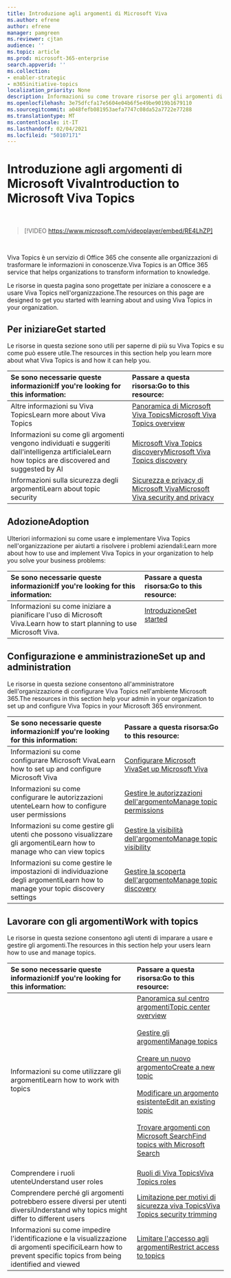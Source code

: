```yaml
---
title: Introduzione agli argomenti di Microsoft Viva
ms.author: efrene
author: efrene
manager: pamgreen
ms.reviewer: cjtan
audience: ''
ms.topic: article
ms.prod: microsoft-365-enterprise
search.appverid: ''
ms.collection:
- enabler-strategic
- m365initiative-topics
localization_priority: None
description: Informazioni su come trovare risorse per gli argomenti di Microsoft Viva.
ms.openlocfilehash: 3e75dfcfa17e5604e04b6f5e49be9019b1679110
ms.sourcegitcommit: a048fefb081953aefa7747c08da52a7722e77288
ms.translationtype: MT
ms.contentlocale: it-IT
ms.lasthandoff: 02/04/2021
ms.locfileid: "50107171"
---
```

# <a name="introduction-to-microsoft-viva-topics"></a><span data-ttu-id="cf875-103">Introduzione agli argomenti di Microsoft Viva</span><span class="sxs-lookup"><span data-stu-id="cf875-103">Introduction to Microsoft Viva Topics</span></span>

</br>

> [!VIDEO https://www.microsoft.com/videoplayer/embed/RE4LhZP]  

</br>


<span data-ttu-id="cf875-104">Viva Topics è un servizio di Office 365 che consente alle organizzazioni di trasformare le informazioni in conoscenze.</span><span class="sxs-lookup"><span data-stu-id="cf875-104">Viva Topics is an Office 365 service that helps organizations to transform information to knowledge.</span></span>

<span data-ttu-id="cf875-105">Le risorse in questa pagina sono progettate per iniziare a conoscere e a usare Viva Topics nell'organizzazione.</span><span class="sxs-lookup"><span data-stu-id="cf875-105">The resources on this page are designed to get you started with learning about and using Viva Topics in your organization.</span></span>

## <a name="get-started"></a><span data-ttu-id="cf875-106">Per iniziare</span><span class="sxs-lookup"><span data-stu-id="cf875-106">Get started</span></span>

<span data-ttu-id="cf875-107">Le risorse in questa sezione sono utili per saperne di più su Viva Topics e su come può essere utile.</span><span class="sxs-lookup"><span data-stu-id="cf875-107">The resources in this section help you learn more about what Viva Topics  is and how it can help you.</span></span>

| <span data-ttu-id="cf875-108">Se sono necessarie queste informazioni:</span><span class="sxs-lookup"><span data-stu-id="cf875-108">If you're looking for this information:</span></span> | <span data-ttu-id="cf875-109">Passare a questa risorsa:</span><span class="sxs-lookup"><span data-stu-id="cf875-109">Go to this resource:</span></span> |
|:-----|:-----|
|<span data-ttu-id="cf875-110">Altre informazioni su Viva Topics</span><span class="sxs-lookup"><span data-stu-id="cf875-110">Learn more about Viva Topics</span></span>|[<span data-ttu-id="cf875-111">Panoramica di Microsoft Viva Topics</span><span class="sxs-lookup"><span data-stu-id="cf875-111">Microsoft Viva Topics overview</span></span>](topic-experiences-overview.md)|
|<span data-ttu-id="cf875-112">Informazioni su come gli argomenti vengono individuati e suggeriti dall'intelligenza artificiale</span><span class="sxs-lookup"><span data-stu-id="cf875-112">Learn how topics are discovered and suggested by AI</span></span>|[<span data-ttu-id="cf875-113">Microsoft Viva Topics discovery</span><span class="sxs-lookup"><span data-stu-id="cf875-113">Microsoft Viva Topics discovery</span></span>](topic-experiences-discovery.md)|
|<span data-ttu-id="cf875-114">Informazioni sulla sicurezza degli argomenti</span><span class="sxs-lookup"><span data-stu-id="cf875-114">Learn about topic security</span></span>|[<span data-ttu-id="cf875-115">Sicurezza e privacy di Microsoft Viva</span><span class="sxs-lookup"><span data-stu-id="cf875-115">Microsoft Viva security and privacy</span></span>](topic-experiences-security-privacy.md)|


## <a name="adoption"></a><span data-ttu-id="cf875-116">Adozione</span><span class="sxs-lookup"><span data-stu-id="cf875-116">Adoption</span></span>

<span data-ttu-id="cf875-117">Ulteriori informazioni su come usare e implementare Viva Topics nell'organizzazione per aiutarti a risolvere i problemi aziendali:</span><span class="sxs-lookup"><span data-stu-id="cf875-117">Learn more about how to use and implement Viva Topics in your organization to help you solve your business problems:</span></span> 

| <span data-ttu-id="cf875-118">Se sono necessarie queste informazioni:</span><span class="sxs-lookup"><span data-stu-id="cf875-118">If you're looking for this information:</span></span> | <span data-ttu-id="cf875-119">Passare a questa risorsa:</span><span class="sxs-lookup"><span data-stu-id="cf875-119">Go to this resource:</span></span> |
|:-----|:-----|
|<span data-ttu-id="cf875-120">Informazioni su come iniziare a pianificare l'uso di Microsoft Viva.</span><span class="sxs-lookup"><span data-stu-id="cf875-120">Learn how to start planning to use Microsoft Viva.</span></span> |[<span data-ttu-id="cf875-121">Introduzione</span><span class="sxs-lookup"><span data-stu-id="cf875-121">Get started</span></span>](topics-adoption-getstarted.md)<br><br>|  

## <a name="set-up-and-administration"></a><span data-ttu-id="cf875-122">Configurazione e amministrazione</span><span class="sxs-lookup"><span data-stu-id="cf875-122">Set up and administration</span></span>

<span data-ttu-id="cf875-123">Le risorse in questa sezione consentono all'amministratore dell'organizzazione di configurare Viva Topics nell'ambiente Microsoft 365.</span><span class="sxs-lookup"><span data-stu-id="cf875-123">The resources in this section help your admin in your organization to set up and configure Viva Topics in your Microsoft 365 environment.</span></span>

| <span data-ttu-id="cf875-124">Se sono necessarie queste informazioni:</span><span class="sxs-lookup"><span data-stu-id="cf875-124">If you're looking for this information:</span></span> | <span data-ttu-id="cf875-125">Passare a questa risorsa:</span><span class="sxs-lookup"><span data-stu-id="cf875-125">Go to this resource:</span></span> |
|:-----|:-----|
|<span data-ttu-id="cf875-126">Informazioni su come configurare Microsoft Viva</span><span class="sxs-lookup"><span data-stu-id="cf875-126">Learn how to set up and configure Microsoft Viva</span></span>|[<span data-ttu-id="cf875-127">Configurare Microsoft Viva</span><span class="sxs-lookup"><span data-stu-id="cf875-127">Set up Microsoft Viva</span></span>](set-up-topic-experiences.md)|
|<span data-ttu-id="cf875-128">Informazioni su come configurare le autorizzazioni utente</span><span class="sxs-lookup"><span data-stu-id="cf875-128">Learn how to configure user permissions</span></span>|[<span data-ttu-id="cf875-129">Gestire le autorizzazioni dell'argomento</span><span class="sxs-lookup"><span data-stu-id="cf875-129">Manage topic permissions</span></span>](topic-experiences-user-permissions.md)|
|<span data-ttu-id="cf875-130">Informazioni su come gestire gli utenti che possono visualizzare gli argomenti</span><span class="sxs-lookup"><span data-stu-id="cf875-130">Learn how to manage who can view topics</span></span>|[<span data-ttu-id="cf875-131">Gestire la visibilità dell'argomento</span><span class="sxs-lookup"><span data-stu-id="cf875-131">Manage topic visibility</span></span>](topic-experiences-knowledge-rules.md)|
|<span data-ttu-id="cf875-132">Informazioni su come gestire le impostazioni di individuazione degli argomenti</span><span class="sxs-lookup"><span data-stu-id="cf875-132">Learn how to manage your topic discovery settings</span></span>|[<span data-ttu-id="cf875-133">Gestire la scoperta dell'argomento</span><span class="sxs-lookup"><span data-stu-id="cf875-133">Manage topic discovery</span></span>](topic-experiences-discovery.md)|

## <a name="work-with-topics"></a><span data-ttu-id="cf875-134">Lavorare con gli argomenti</span><span class="sxs-lookup"><span data-stu-id="cf875-134">Work with topics</span></span>

<span data-ttu-id="cf875-135">Le risorse in questa sezione consentono agli utenti di imparare a usare e gestire gli argomenti.</span><span class="sxs-lookup"><span data-stu-id="cf875-135">The resources in this section help your users learn how to use and manage topics.</span></span>

| <span data-ttu-id="cf875-136">Se sono necessarie queste informazioni:</span><span class="sxs-lookup"><span data-stu-id="cf875-136">If you're looking for this information:</span></span> | <span data-ttu-id="cf875-137">Passare a questa risorsa:</span><span class="sxs-lookup"><span data-stu-id="cf875-137">Go to this resource:</span></span> |
|:-----|:-----|
|<span data-ttu-id="cf875-138">Informazioni su come utilizzare gli argomenti</span><span class="sxs-lookup"><span data-stu-id="cf875-138">Learn how to work with topics</span></span>|[<span data-ttu-id="cf875-139">Panoramica sul centro argomenti</span><span class="sxs-lookup"><span data-stu-id="cf875-139">Topic center overview</span></span>](topic-center-overview.md)<br><br>[<span data-ttu-id="cf875-140">Gestire gli argomenti</span><span class="sxs-lookup"><span data-stu-id="cf875-140">Manage topics</span></span>](manage-topics.md)<br><br>[<span data-ttu-id="cf875-141">Creare un nuovo argomento</span><span class="sxs-lookup"><span data-stu-id="cf875-141">Create a new topic</span></span>](create-a-topic.md)<br><br>[<span data-ttu-id="cf875-142">Modificare un argomento esistente</span><span class="sxs-lookup"><span data-stu-id="cf875-142">Edit an existing topic</span></span>](edit-a-topic.md)<br><br>[<span data-ttu-id="cf875-143">Trovare argomenti con Microsoft Search</span><span class="sxs-lookup"><span data-stu-id="cf875-143">Find topics with Microsoft Search</span></span>](search.md)<br><br>|
|<span data-ttu-id="cf875-144">Comprendere i ruoli utente</span><span class="sxs-lookup"><span data-stu-id="cf875-144">Understand user roles</span></span>|[<span data-ttu-id="cf875-145">Ruoli di Viva Topics</span><span class="sxs-lookup"><span data-stu-id="cf875-145">Viva Topics roles</span></span>](topic-experiences-roles.md)|
|<span data-ttu-id="cf875-146">Comprendere perché gli argomenti potrebbero essere diversi per utenti diversi</span><span class="sxs-lookup"><span data-stu-id="cf875-146">Understand why topics might differ to different users</span></span>|[<span data-ttu-id="cf875-147">Limitazione per motivi di sicurezza viva Topics</span><span class="sxs-lookup"><span data-stu-id="cf875-147">Viva Topics security trimming</span></span>](topic-experiences-security-trimming.md)|
|<span data-ttu-id="cf875-148">Informazioni su come impedire l'identificazione e la visualizzazione di argomenti specifici</span><span class="sxs-lookup"><span data-stu-id="cf875-148">Learn how to prevent specific topics from being identified and viewed</span></span>|[<span data-ttu-id="cf875-149">Limitare l'accesso agli argomenti</span><span class="sxs-lookup"><span data-stu-id="cf875-149">Restrict access to topics</span></span>](restrict-access-to-topics.md)|




